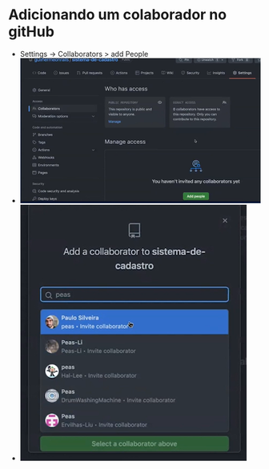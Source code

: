 # Adicionando um colaborador no gitHub

- Settings -> Collaborators > add People
- ![img.png](img.png)
- ![img_1.png](img_1.png)